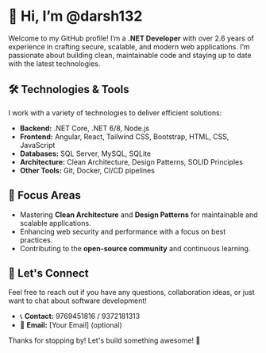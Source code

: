 # 👋 Hi, I’m @darsh132  

Welcome to my GitHub profile! I’m a **.NET Developer** with over 2.6 years of experience in crafting secure, scalable, and modern web applications. I’m passionate about building clean, maintainable code and staying up to date with the latest technologies.

## 🛠️ Technologies & Tools  
I work with a variety of technologies to deliver efficient solutions:  
- **Backend:** .NET Core, .NET 6/8, Node.js  
- **Frontend:** Angular, React, Tailwind CSS, Bootstrap, HTML, CSS, JavaScript  
- **Databases:** SQL Server, MySQL, SQLite  
- **Architecture:** Clean Architecture, Design Patterns, SOLID Principles  
- **Other Tools:** Git, Docker, CI/CD pipelines  

## 🚀 Focus Areas  
- Mastering **Clean Architecture** and **Design Patterns** for maintainable and scalable applications.  
- Enhancing web security and performance with a focus on best practices.  
- Contributing to the **open-source community** and continuous learning.  

## 💬 Let's Connect  
Feel free to reach out if you have any questions, collaboration ideas, or just want to chat about software development!  
- 📞 **Contact:** 9769451816 / 9372181313  
- 📧 **Email:** [Your Email] (optional)  

Thanks for stopping by! Let's build something awesome! 🚀

<!---
darsh132/darsh132 is a ✨ special ✨ repository because its `README.md` (this file) appears on your GitHub profile.
You can click the Preview link to take a look at your changes.
--->
